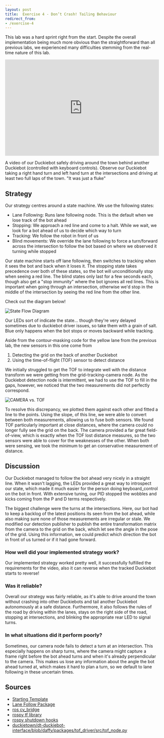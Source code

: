 ```yaml
---
layout: post
title:  Exercise 4 - Don’t Crash! Tailing Behaviour
redirect_from:
- /exercise-4
---
```


This lab was a hard sprint right from the start. Despite the overall
implementation being much more obvious than the straightforward than all
previous labs, we experienced many difficulties stemming from the real-time
nature of this lab.

<iframe
      width="100%"
      height="315"
      src="https://www.youtube.com/embed/9q5b_eB7rlk"
      title="YouTube video player"
      frameborder="0"
      allow="accelerometer; autoplay; clipboard-write; encrypted-media; gyroscope; picture-in-picture; web-share"
      allowfullscreen>
</iframe>

A video of our Duckiebot safely driving around the town behind another Duckiebot (controlled with keyboard controls). Observe our Duckiebot taking a right hand turn and left hand turn at the intersections and driving at least two full laps of the town.
"It was just a fluke"

## Strategy

Our strategy centres around a state machine. We use the following states:

 - Lane Following: Runs lane following node. This is the default when we lose
   track of the bot ahead
 - Stopping: We approach a red line and come to a halt. While we wait, we look
   for a bot ahead of us to decide which way to turn
 - Tracking: We follow the robot in front of us
 - Blind movements: We override the lane following to force a turn/forward
   across the intersection to follow the bot based on where we observed it
   turning while stopped

Our state machine starts off lane following, then switches to tracking when it
sees the bot and back when it loses it. The stopping state takes precedence over
both of these states, so the bot will unconditionally stop when seeing a red
line. The blind states only last for a few seconds each, though also get a "stop
immunity" where the bot ignores all red lines. This is important when going
through an intersection, otherwise we'd stop in the middle of the intersection
by seeing the red line from the other line.

Check out the diagram below!

![State Flow Diagram](/cmput-412-website/images/exercise-4/412_cmput-20.avif)

Our LEDs sort of indicate the state... though they're very delayed sometimes due
to duckiebot driver issues, so take them with a grain of salt. Blue only happens
when the bot stops or moves backward while tracking.

Aside from the contour-masking code for the yellow lane from the previous lab,
the new sensors in this one come from

 1. Detecting the grid on the back of another Duckiebot
 2. Using the time-of-flight (TOF) sensor to detect distance

We initially struggled to get the TOF to integrate well with the distance
transform we were getting from the grid-tracking-camera node. As the Duckiebot
detection node is intermittent, we had to use the TOF to fill in the gaps,
however, we noticed that the two measurements did not perfectly correspond.

![CAMERA vs. TOF](/cmput-412-website/images/exercise-4/CAMERAvsTOF.avif)

To resolve this discrepancy, we plotted them against
each other and fitted a line to the points. Using the slope, of this line, we
were able to convert between both measurements, allowing us to fuse both
sensors. We found TOF particularly important at close distances, where the
camera could no longer fully see the grid on the back. The camera provided a far
great field-of-view, which is exactly when the TOF lost distance measures, so
the two sensors were able to cover for the weaknesses of the other. When both
were sensing, we took the minimum to get an conservative measurement of
distance.

## Discussion

Our Duckiebot managed to follow the bot ahead very nicely in a straight line.
When it wasn't lagging, the LEDs provided a great way to introspect our state,
which made it much easier for the person doing keyboard_control on the bot in
front. With extensive tuning, our PID stopped the wobbles and kicks coming from
the P and D terms respectively.

The biggest challenge were the turns at the intersections. Here, our bot had to
keep a backlog of the latest positions its seen from the bot ahead, while also
making sure none of those measurements are irregular or stale. We modified our
detection publisher to publish the entire transformation matrix from the camera
to the grid on the back, which let see the angle in the pose of the grid. Using
this information, we could predict which direction the bot in front of us turned
or if it had gone forward.


### How well did your implemented strategy work?

Our implemented strategy worked pretty well, it successfully fulfilled the
requirements for the video, also it can reverse when the tracked Duckiebot
starts to reverse!

### Was it reliable?

Overall our strategy was fairly reliable, as it's able to drive around the town
without crashing into other Duckiebots and tail another Duckiebot autonomously
at a safe distance. Furthermore, it also follows the rules of the road by
driving within the lanes, stays on the right side of the road, stopping at
intersections, and blinking the appropriate rear LED to signal turns.

### In what situations did it perform poorly?

Sometimes, our camera node fails to detect a turn at an intersection. This
especially happens on sharp turns, where the camera might capture a frame right
before the bot ahead turns and when it's already perpendicular to the camera.
This makes us lose any information about the angle the bot ahead turned at,
which makes it hard to plan a turn, so we default to lane following in these
uncertain times.

## Sources

 - [Starting Template](https://github.com/XZPshaw/CMPUT412503_exercise4)
 - [Lane Follow
   Package](https://eclass.srv.ualberta.ca/mod/resource/view.php?id=6952069)
 - [ros
   cv_bridge](http://wiki.ros.org/cv_bridge/Tutorials/ConvertingBetweenROSImagesAndOpenCVImagesPython)
 - [rospy tf library](http://wiki.ros.org/tf)
 - [rospy shutdown
   hooks](https://wiki.ros.org/rospy/Overview/Initialization%20and%20Shutdown#Registering_shutdown_hooks)
 - [duckietown/dt-duckiebot-interface/blob/daffy/packages/tof_driver/src/tof_node.py](https://github.com/duckietown/dt-duckiebot-interface/blob/daffy/packages/tof_driver/src/tof_node.py)
